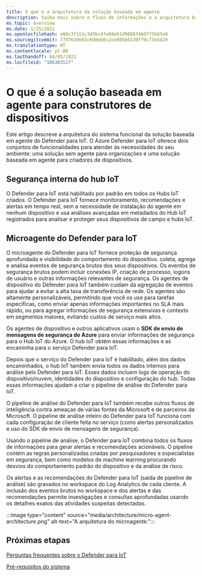 ```yaml
---
title: O que é a arquitetura da solução baseada em agente
description: Saiba mais sobre o fluxo de informações e a arquitetura baseada em agente do Azure Defender para IoT.
ms.topic: overview
ms.date: 1/25/2021
ms.openlocfilehash: e08c3f151c3d3bc4fe08e61d960874b07f5b63e8
ms.sourcegitcommit: 77d7639e83c6d8eb6c2ce805b6130ff9c73e5d29
ms.translationtype: HT
ms.contentlocale: pt-BR
ms.lasthandoff: 04/05/2021
ms.locfileid: "106383517"
---
```

# <a name="what-is-agent-based-solution-for-device-builders"></a>O que é a solução baseada em agente para construtores de dispositivos

Este artigo descreve a arquitetura do sistema funcional da solução baseada em agente do Defender para IoT. O Azure Defender para IoT oferece dois conjuntos de funcionalidades para atender às necessidades do seu ambiente: uma solução sem agente para organizações e uma solução baseada em agente para criadores de dispositivos.

## <a name="iot-hub-built-in-security"></a>Segurança interna do hub IoT

O Defender para IoT está habilitado por padrão em todos os Hubs IoT criados. O Defender para IoT fornece monitoramento, recomendações e alertas em tempo real, sem a necessidade de instalação do agente em nenhum dispositivo e usa análises avançadas em metadados do Hub IoT registrados para analisar e proteger seus dispositivos de campo e hubs IoT. 

## <a name="defender-for-iot-micro-agent"></a>Microagente do Defender para IoT 

O microagente do Defender para IoT fornece proteção de segurança aprofundada e visibilidade do comportamento do dispositivo. coleta, agrega e analisa eventos de segurança brutos dos seus dispositivos. Os eventos de segurança brutos podem incluir conexões IP, criação de processo, logons de usuário e outras informações relevantes de segurança. Os agentes de dispositivo do Defender para IoT também cuidam da agregação de eventos para ajudar a evitar a alta taxa de transferência de rede. Os agentes são altamente personalizáveis, permitindo que você os use para tarefas específicas, como enviar apenas informações importantes no SLA mais rápido, ou para agregar informações de segurança extensivas e contexto em segmentos maiores, evitando custos de serviço mais altos.

Os agentes de dispositivo e outros aplicativos usam o **SDK de envio de mensagens de segurança do Azure** para enviar informações de segurança para o Hub IoT do Azure. O hub IoT obtém essas informações e as encaminha para o serviço Defender para IoT.

Depois que o serviço do Defender para IoT é habilitado, além dos dados encaminhados, o hub IoT também envia todos os dados internos para análise pelo Defender para IoT. Esses dados incluem logs de operação do dispositivo/nuvem, identidades do dispositivo e configuração do hub. Todas essas informações ajudam a criar o pipeline de análise do Defender para IoT.

O pipeline de análise do Defender para IoT também recebe outros fluxos de inteligência contra ameaças de várias fontes da Microsoft e de parceiros da Microsoft. O pipeline de análise inteiro do Defender para IoT funciona com cada configuração de cliente feita no serviço (como alertas personalizados e uso do SDK de envio de mensagens de segurança).

Usando o pipeline de análise, o Defender para IoT combina todos os fluxos de informações para gerar alertas e recomendações acionáveis. O pipeline contém as regras personalizadas criadas por pesquisadores e especialistas em segurança, bem como modelos de machine learning procurando desvios do comportamento padrão do dispositivo e da análise de risco.

Os alertas e as recomendações do Defender para IoT (saída de pipeline de análise) são gravados no workspace do Log Analytics de cada cliente. A inclusão dos eventos brutos no workspace e dos alertas e das recomendações permite investigações e consultas aprofundadas usando os detalhes exatos das atividades suspeitas detectadas.

:::image type="content" source="media/architecture/micro-agent-architecture.png" alt-text="A arquitetura do microagente.":::

## <a name="next-steps"></a>Próximas etapas

[Perguntas frequentes sobre o Defender para IoT](resources-frequently-asked-questions.md)

[Pré-requisitos do sistema](quickstart-system-prerequisites.md)
